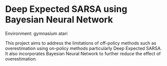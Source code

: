 # Deep Expected SARSA using Bayesian Neural Network 
Environment: gymnasium atari 

This project aims to address the limitations of off-policy methods such as overestimation using on-policy methods particularly Deep Expected SARSA. It also incorporates Bayesian Neural Network to further reduce the effect of overestimation. 
